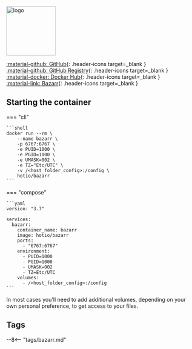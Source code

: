 <img src="https://hotio.dev/img/bazarr.png" alt="logo" height="130" width="130">

[:material-github: GitHub](https://github.com/hotio/bazarr){: .header-icons target=_blank }  
[:material-github: GitHub Registry](https://github.com/orgs/hotio/packages/container/package/bazarr){: .header-icons target=_blank }  
[:material-docker: Docker Hub](https://hub.docker.com/r/hotio/bazarr){: .header-icons target=_blank }  
[:material-link: Bazarr](https://github.com/morpheus65535/bazarr){: .header-icons target=_blank }  

## Starting the container

=== "cli"

    ```shell
    docker run --rm \
        --name bazarr \
        -p 6767:6767 \
        -e PUID=1000 \
        -e PGID=1000 \
        -e UMASK=002 \
        -e TZ="Etc/UTC" \
        -v /<host_folder_config>:/config \
        hotio/bazarr
    ```

=== "compose"

    ```yaml
    version: "3.7"

    services:
      bazarr:
        container_name: bazarr
        image: hotio/bazarr
        ports:
          - "6767:6767"
        environment:
          - PUID=1000
          - PGID=1000
          - UMASK=002
          - TZ=Etc/UTC
        volumes:
          - /<host_folder_config>:/config
    ```

In most cases you'll need to add additional volumes, depending on your own personal preference, to get access to your files.

## Tags

--8<-- "tags/bazarr.md"
